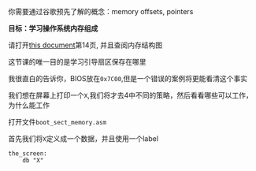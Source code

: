 你需要通过谷歌预先了解的概念：memory offsets, pointers

**目标：学习操作系统内存组成**

请打开[this document](http://www.cs.bham.ac.uk/~exr/lectures/opsys/10_11/lectures/os-dev.pdf)第14页, 并且查阅内存结构图

这节课的唯一目的是学习引导扇区保存在哪里

我很直白的告诉你，BIOS放在`0x7C00`,但是一个错误的案例将更能看清这个事实

我们想在屏幕上打印一个`X`,我们将才去4中不同的策略，然后看看哪些可以工作，为什么能工作

打开文件`boot_sect_memory.asm`

首先我们将`X`定义成一个数据，并且使用一个label
```armasm
the_screen:
    db "X"
```
